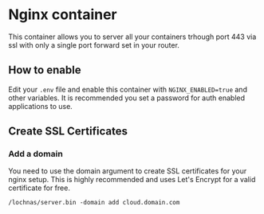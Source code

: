 # Nginx container

This container allows you to server all your containers trhough port 443 via ssl with only a single port forward set in your router.

## How to enable

Edit your `.env` file and enable this container with `NGINX_ENABLED=true` and other variables. It is recommended you set a password for auth enabled applications to use.

## Create SSL Certificates

### Add a domain

You need to use the domain argument to create SSL certificates for your nginx setup. This is highly recommended and uses Let's Encrypt for a valid certificate for free.

```
/lochnas/server.bin -domain add cloud.domain.com
```